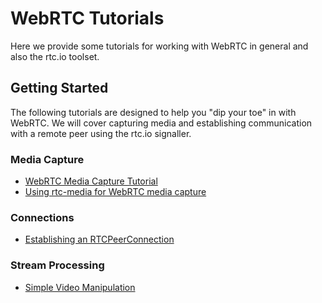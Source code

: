 # WebRTC Tutorials

Here we provide some tutorials for working with WebRTC in general and also 
the rtc.io toolset.

## Getting Started

The following tutorials are designed to help you "dip your toe" in with 
WebRTC.  We will cover capturing media and establishing communication with 
a remote peer using the rtc.io signaller.

### Media Capture

- [WebRTC Media Capture Tutorial](tutorial-capture-media.html)
- [Using rtc-media for WebRTC media capture](tutorial-capture-rtc-media.html)

### Connections

- [Establishing an RTCPeerConnection](tutorial-simple-connection.html)

### Stream Processing

- [Simple Video Manipulation](tutorial-simple-manipulation.html)